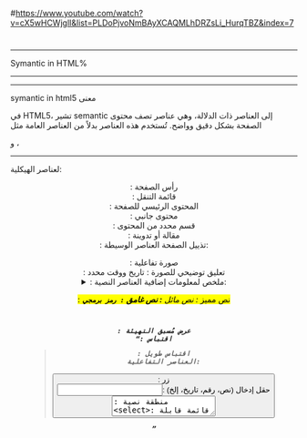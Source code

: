 
#https://www.youtube.com/watch?v=cX5wHCWjglI&list=PLDoPjvoNmBAyXCAQMLhDRZsLi_HurqTBZ&index=7
#

*****************************************************************************************************************************************
Symantic in HTML%
*************************************************************************************************************************************
------------------------------------------------------------------------------
symantic in html5 معنى

في HTML5، تشير semantic إلى العناصر ذات الدلالة، وهي عناصر تصف محتوى الصفحة بشكل دقيق وواضح. تُستخدم هذه العناصر بدلاً من العناصر العامة مثل <div> و <span>، 


--------------------------------------------------------------------------------------------------------
لعناصر الهيكلية:

<header>: رأس الصفحة
<nav>: قائمة التنقل
<main>: المحتوى الرئيسي للصفحة
<aside>: محتوى جانبي
<section>: قسم محدد من المحتوى
<article>: مقالة أو تدوينة
<footer>: تذييل الصفحة
العناصر الوسيطة:

<figure>: صورة تفاعلية
<figcaption>: تعليق توضيحي للصورة
<time>: تاريخ ووقت محدد
<details>: معلومات إضافية قابلة للتوسيع
<summary>: ملخص لمعلومات إضافية
العناصر النصية:

<mark>: نص مميز
<em>: نص مائل
<strong>: نص غامق
<code>: رمز برمجي
<pre>: عرض مُسبق التهيئة
<q>: اقتباس
<blockquote>: اقتباس طويل
العناصر التفاعلية:

<button>: زر
<input>: حقل إدخال (نص، رقم، تاريخ، إلخ)
<textarea>: منطقة نصية
<select>: قائمة قابلة للاختيار
<datalist>: قائمة اقتراحات
العناصر الخاصة بالوسائط:

<audio>: ملف صوتي
<video>: ملف فيديو
<img>: صورة
<source>: مصدر ملف وسائط (مثل ملف صوتي أو فيديو)
<track>: مسار ترجمة
  ----------------------------------------------------------------------------------------------------------------------------------------
********************************************************************************************************************************
valid in html5 but not in html4
  *****************************************************************************************************************************
`"
  spaces
  <img> withoutSelfClosing
  <p> par1    
  <p>par2
  without any "" 
  <img
  class           =image
  src             =cat.jpg
  alt             =ca
  
  
  >
الكتاتبة بكابيتال او سمول والتخليط بيناتهم ----- المسافات ---- ماتسكر التاغ ----- نبدا تاغ وترجع تبدا تاغ --- الكوتيشنز
  
  




  **************************************************************************************
Migrate From Html4 to Html 5
  ********************************************************************************
في البرمجة، مصطلح "migrate" يشير عمومًا إلى عملية نقل التطبيقات أو الأنظمة من بيئة معينة إلى أخرى، 

********************************************
 HTML4
************************************
<!DOCTYPE HTML PUBLIC "-//W3C//DTD HTML 4.01//EN" "http://www.w3.org/TR/html4/strict.dtd">
<html>
<head>
  <title>مثال HTML 4</title>
</head>
<body>
  <div align="center">
    <h1>مرحبا بالعالم!</h1>
    <p>هذا مثال بسيط لصفحة HTML 4.</p>
  </div>
</body>
</html>


************************************
html5
************************************************
<!DOCTYPE html>
<html lang="ar">
<head>
  <meta charset="UTF-8">
  <meta name="viewport" content="width=device-width, initial-scale=1.0">
  <title>مثال HTML5</title>
</head>
<body>
  <header>
    <h1 style="text-align: center;">مرحبا بالعالم!</h1>
  </header>
  
  <main>
    <p style="text-align: center;">هذا مثال بسيط لصفحة HTML5.</p>
  </main>

  <footer>
    <p style="text-align: center;">&copy; 2024. جميع الحقوق محفوظة.</p>
  </footer>
</body>
</html>

  ********************************************************************************************************************************
  **********************************************************************************************************************************
                               SUPPORT   HTML5
  ***********************************************************************************************************************************
  ***********************************************************************************************************************************
  االمتصفحات القديمة لاتدعم HTML 5 وتكتب التاغات على شكل INLINE BLOCK  
<section>
  
<article style={background-color:red}>
  ggs
  <article>
  <section/>

  هذا لا يعمل في المتصفحات القديمة ابداً

  output
  *************************************
  ggs      -element End
يعني بلونلك فقط مساحة الكتابة 
  طيب عشان تعرف هاض الحكي ويصير اليمنت جقيقي
  <header>
<script>
document.createElement("section");
  document.createElement("article")
</script>
  </header>
في هذه الحاالة لن سيكون على سطر واحد  inline
لذلك ننشء له display:flex داخل ال style.css


  يرضو بل html5 بيعتبرهم   inline block   s   سواء متصفحات قديمة او جديدة


مش معفول كل اليمنت بدك اياه تعمل فيه نفس الاشي عشان هيك في اشي اسمو HTML5 SHIV هاض بخلي ال متصفح القديم يدعم html5 مباشرة بدون ماتوجع راسك بل document.createElement(" ")
  ----------------------------------------------------------------------------------------------------------------------------------
  #https://github.com/aFarkas/html5shiv   download

  <!--[if lt IE 9]>
	<script src="yourproject/html5shiv.js"></script>
<![endif]-->
-------------------------------------------------------------------------------------------

**********************************************************************************************************************
**********************************************************************************************************************
                                 Main & Aside
************************************************************************************************************************
****************************************************************************************************************************
<main> </main>   تستخدم مرة واحدة في البرنامج بنقدر نحطجواتها تاغات بس ما بنقدر نحطها جوات تاغ ابداً


فائدة عنصر <aside> في HTML5
عنصر <aside> هو عنصر ذو دلالة في HTML5 يُستخدم لتمثيل محتوى جانبي ذي صلة بالمحتوى الرئيسي للصفحة. يُعدّ هذا العنصر مفيدًا لتنظيم الصفحات المعقدة وتحسين تجربة المستخدم.

مزايا استخدام عنصر <aside>:

تحسين إمكانية الوصول: يُساعد عنصر <aside> في تسهيل فهم محتوى الصفحة على المستخدمين ذوي الإعاقة، حيث يُمكنهم الانتقال بسهولة إلى المحتوى الجانبي باستخدام أدوات مساعدة الإمكانية.
تحسين تحسين محركات البحث (SEO): يُمكن لمحركات البحث فهم محتوى الصفحة بشكل أفضل وفهرستها بشكل دقيق عند استخدام عنصر <aside>، مما قد يُحسّن من ترتيب الصفحة في نتائج البحث.
تحسين تجربة المستخدم: يُساعد عنصر <aside> في تنظيم الصفحات المعقدة وجعل المحتوى الجانبي أكثر سهولة في الوصول إليه، مما يُحسّن من تجربة المستخدم بشكل عام.
أمثلة على استخدام عنصر <aside>:

شريط جانبي يحتوي على روابط ذات صلة:
HTML
<aside>
  <h2>روابط ذات صلة</h2>
  <ul>
    <li><a href="#">رابط 1</a></li>
    <li><a href="#">رابط 2</a></li>
    <li><a href="#">رابط 3</a></li>
  </ul>
</aside>

**************************************************************************************************************************************************************

**********************************************************************************************************************************************************************************
<details>
<ul>   
<li>    </li>   
<li>    </li>
<li>    </li>
</ul>
</details>

**************************************************
progress/ meter      عداد الو نسبة
***************************************************
<p class="long-link"> www.asdasdasdasd/asdsadasdasd/dsfdfadfadfccccccc/.com </p> عشان نحط الالينك عسطر جديد بنستخدم ال تاغ اللي اسمه
<wbr> وبهيك بنقدر ننزل اكتر من سطر عادي
*********************************************************
<code>   </code>   يستخدم لعرض مص برمجي
*****************************************************************
  <figure>
<img src=" " alt= " " />
<img src=" " alt= " " />
<img src=" " alt= " " />
<img src=" " alt= " " />
<figureCaption>
	Muhammad Cars
</figureCaption>
  </figure>pنستطيع من خلاله  وضع اكثر من صورة في مكان واحد والهم كايشن واحدة
  
--------------------------------------------------------------------------------------------------------
******************************************************************************************************
**************************************************************************
              <datalist>
*******************************************************************
********************************************************************************************
<form><
        <input type="text" list="suggestions"> 
        <datalist id="suggestions">
          <option value="ahmad">Ahmad</option>
          <option value="amjad">Amjad</option>
          <option value="basel">Basel</option>
          <option value="waseem">Waseem</option>
          <option value="sameer">Sameer</option>
        </datalist>
      </form>
****************************************************************************************
                          <bdi>
**********************************************************************************************
<p> <bdi>ابو العصاية</bdi>  m3llem shawerma</p>    يساعد في انك تخلي العربي عليسار ومايصير لخبطة بالمرة

***********************************************************************************************
                      <dialog open> </dialog>
***********************************************************************************************************
<!DOCTYPE html>
<html lang="en">
<head>
    <meta charset="UTF-8">
    <meta name="viewport" content="width=device-width, initial-scale=1.0">
    <title>Dialog Example</title>
    <style>
        /* تخصيص نمط النافذة الحوارية */
        #myDialog {
            width: 300px;
            padding: 20px;
            background-color: #f0f0f0;
            border: 1px solid #ccc;
            border-radius: 5px;
            text-align: center;
        }
    </style>
</head>
<body>
    <!-- عنصر النافذة الحوارية -->
    <dialog id="myDialog" open>
        <p>هذا مثال لنافذة حوارية تظهر تلقائياً عند تحميل الصفحة!</p>
        <button onclick="closeDialog()">إغلاق</button>
    </dialog>

    <!-- زر لفتح النافذة الحوارية -->
    <button onclick="openDialog()">افتح النافذة الحوارية</button>

    <script>
        // دالة لفتح النافذة الحوارية
        function openDialog() {
            var dialog = document.getElementById("myDialog");
            dialog.showModal();
        }

        // دالة لإغلاق النافذة الحوارية
        function closeDialog() {
            var dialog = document.getElementById("myDialog");
            dialog.close();
        }
    </script>
</body>
</html>

*****************************************************************************************************************************************

***************************************************************************************************************************************

******************************************************************************************************************************************



  
